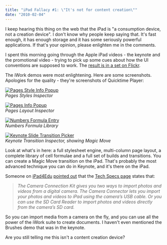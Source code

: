 ```yaml
---
title: "iPad Fallacy #1: \"It's not for content creation\""
date: "2010-02-04"
---
```


I keep hearing this thing on the web that the iPad is "a consumption device, not a creation device". I don't know why people keep saying that. It's fast enough, it has enough storage and it has some seriously powerful applications. If that's your opinion, please enlighten me in the comments.

I spent this morning going through the Apple iPad videos - the keynote and the promotional video - trying to pick up some cues about how the UI conventions are supposed to work. The [result is in a set on Flickr](http://www.flickr.com/photos/fraserspeirs/sets/72157623224262135/).

The iWork demos were most enlightening. Here are some screenshots. Apologies for the quality - they're screenshots of Quicktime Player:

[![Pages Style Info Popup](http://farm5.static.flickr.com/4007/4330165564_5dfd4f5d4f.jpg)](http://www.flickr.com/photos/fraserspeirs/4330165564/ "Numbers Style Info Popup by fraserspeirs, on Flickr")  
_Pages Styles Inspector_

[![Pages Info Popup](http://farm5.static.flickr.com/4068/4329431421_e21a4b180c.jpg)](http://www.flickr.com/photos/fraserspeirs/4329431421/ "Pages Info Popup by fraserspeirs, on Flickr")  
_Pages Layout Inspector_

[![Numbers Formula Entry](http://farm5.static.flickr.com/4036/4329431069_f7305d0e9d.jpg)](http://www.flickr.com/photos/fraserspeirs/4329431069/ "Numbers Formula Entry by fraserspeirs, on Flickr")  
_Numbers Formula Library_

[![Keynote Slide Transition Picker](http://farm5.static.flickr.com/4040/4329432005_254f452f92.jpg)](http://www.flickr.com/photos/fraserspeirs/4329432005/ "Keynote Slide Transition Picker by fraserspeirs, on Flickr")  
_Keynote Transition Inspector, showing Magic Move_

Look at what's in here: a full stylesheet engine, multi-column page layout, a complete library of cell formulae and a full set of builds and transitions. You can create a Magic Move transition on the iPad. That's probably the most advanced technique you can do in Keynote, and it's there on the iPad.

Someone on [iPad4Edu](http://ipad4edu.com/) [pointed out](http://ipad4edu.com/questions/37/what-options-are-there-for-getting-multimedia-content-onto-the-ipad-for-editing/65#65) that the [Tech Specs page](http://www.apple.com/ipad/specs/) states that:

> _The Camera Connection Kit gives you two ways to import photos and videos from a digital camera. The Camera Connector lets you import your photos and videos to iPad using the camera’s USB cable. Or you can use the SD Card Reader to import photos and videos directly from the camera’s SD card._

So you can import media from a camera on the fly, and you can use all the power of the iWork suite to create documents. I haven't even mentioned the Brushes demo that was in the keynote.

Are you still telling me this isn't a content creation device?
